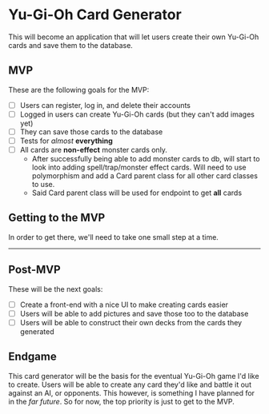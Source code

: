 # Yu-Gi-Oh Card Generator
This will become an application that will let users create their own Yu-Gi-Oh cards and save them to the database.

## MVP
These are the following goals for the MVP:
- [ ] Users can register, log in, and delete their accounts
- [ ] Logged in users can create Yu-Gi-Oh cards (but they can't add images yet)
- [ ] They can save those cards to the database
- [ ] Tests for *almost* **everything**
- [ ] All cards are **non-effect** monster cards only.
    - After successfully being able to add monster cards to db, will start to look into adding spell/trap/monster effect cards. Will need to use polymorphism and add a Card parent class for all other card classes to use.
    - Said Card parent class will be used for endpoint to get **all** cards

## Getting to the MVP
In order to get there, we'll need to take one small step at a time.

---

## Post-MVP
These will be the next goals:
- [ ] Create a front-end with a nice UI to make creating cards easier
- [ ] Users will be able to add pictures and save those too to the database
- [ ] Users will be able to construct their own decks from the cards they generated

## Endgame
This card generator will be the basis for the eventual Yu-Gi-Oh game I'd like to create.
Users will be able to create any card they'd like and battle it out against an AI, or opponents.
This however, is something I have planned for in the *far future*.
So for now, the top priority is just to get to the MVP.